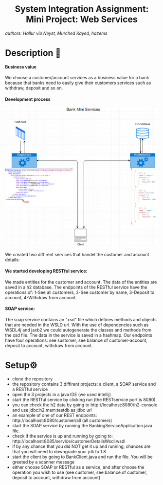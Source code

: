 
<h1 align="center">System Integration Assignment: Mini Project: Web Services</h1>
<h6>authors: Hallur við Neyst, Murched Kayed, hazems</h6>

<h1>Description <g-emoji class="g-emoji" alias="page_with_curl" fallback-src="https://github.githubassets.com/images/icons/emoji/unicode/1f4c3.png">📃</g-emoji>
</h1>


<h4>Business value</h4>

<p>
  We choose a customer/account services as a business value for a bank
because that banks need to easily give their customers services such as withdraw, deposit and so on. 
</p>

<h4>Development process</h4>

<p align="center">
  
<img src="https://github.com/Mokayed/Mini-Project-Web-Services/blob/master/BANKMINILAST.PNG" alt="UML"  height="auto" width="auto">

</p>


<p>
We created two diffirent services that handel the customer and account details:
</p>  
  
  
  
  
<h4>We started developing RESTful service: </h4>
<p>
We made entities for the customer and account. The data of the entities are saved in a h2 database.
The endpoints of the RESTful service have the operations of: 
1-See all customers, 
2-See customer by name,
3-Deposit to account,
4-Withdraw from account.
</p>

<h4>SOAP service:</h4>
<p>
The soap service contains an "xsd" file which defines methods and objects that are needed in the WSLD url. 
With the use of dependencies such as WSDL4j and jaxb2 we could autogenerate the classes and methods from the xsd file.
The data in the service is saved in a hashmap. Our endpoints have four operations: see sustomer, see balance of customer-account, deposit to account, withdraw from account.
</p>

<h1>Setup<g-emoji class="g-emoji" alias="gear" fallback-src="https://github.githubassets.com/images/icons/emoji/unicode/2699.png">⚙️</g-emoji></h1>
<ul>
  <li>clone the repository</li>
  <li>the repository contains 3 diffirent projects: a client, a SOAP service and a RESTful service</li>
  <li>open the 3 projects in a java IDE (we used intellij)</li>
  <li>start the RESTful service by clicking run (the RESTservice port is 8080)</li>
  <li>you can check the h2 data by going to http://localhost:8080/h2-console and use jdbc:h2:mem:testdb as jdbc url</li>
  <li>an example of one of our REST endpoints: http://localhost:8080/customer/all (all customers)</li>
  <li>start the SOAP service by running the BankingServiceApplication.java file.</li>
  <li>check if the service is up and running by going to: http://localhost:8085/service/customerDetailsWsdl.wsdl</li>
  <li>if by any chance that you did NOT get it up and running, chances are that you will need to downgrade your jdk to 1.8</li>
  <li>start the client by going to BankClient.java and run the file. You will be greeted by a scanner message</li>
  <li>either choose SOAP or RESTful as a service, and after choose the operation you wish to use (see customer, see balance of customer, deposit to account, withdraw from account)</li>
</ul>


